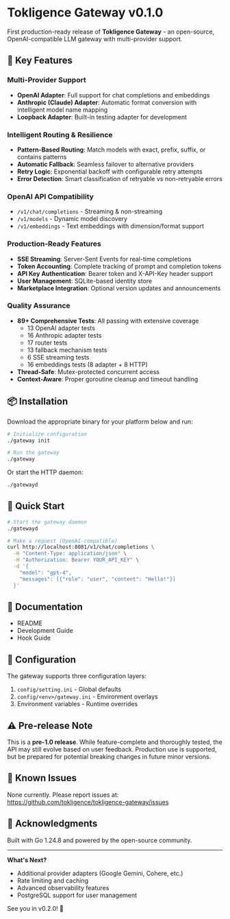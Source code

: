 <!-- Moved from RELEASE_NOTES_v0.1.0.md -->
# Tokligence Gateway v0.1.0

First production-ready release of **Tokligence Gateway** - an open-source, OpenAI-compatible LLM gateway with multi-provider support.

## 🎯 Key Features

### Multi-Provider Support
- **OpenAI Adapter**: Full support for chat completions and embeddings
- **Anthropic (Claude) Adapter**: Automatic format conversion with intelligent model name mapping
- **Loopback Adapter**: Built-in testing adapter for development

### Intelligent Routing & Resilience
- **Pattern-Based Routing**: Match models with exact, prefix, suffix, or contains patterns
- **Automatic Fallback**: Seamless failover to alternative providers
- **Retry Logic**: Exponential backoff with configurable retry attempts
- **Error Detection**: Smart classification of retryable vs non-retryable errors

### OpenAI API Compatibility
- `/v1/chat/completions` - Streaming & non-streaming
- `/v1/models` - Dynamic model discovery
- `/v1/embeddings` - Text embeddings with dimension/format support

### Production-Ready Features
- **SSE Streaming**: Server-Sent Events for real-time completions
- **Token Accounting**: Complete tracking of prompt and completion tokens
- **API Key Authentication**: Bearer token and X-API-Key header support
- **User Management**: SQLite-based identity store
- **Marketplace Integration**: Optional version updates and announcements

### Quality Assurance
- **89+ Comprehensive Tests**: All passing with extensive coverage
  - 13 OpenAI adapter tests
  - 16 Anthropic adapter tests
  - 17 router tests
  - 13 fallback mechanism tests
  - 6 SSE streaming tests
  - 16 embeddings tests (8 adapter + 8 HTTP)
- **Thread-Safe**: Mutex-protected concurrent access
- **Context-Aware**: Proper goroutine cleanup and timeout handling

## 📦 Installation

Download the appropriate binary for your platform below and run:

```bash
# Initialize configuration
./gateway init

# Run the gateway
./gateway
```

Or start the HTTP daemon:

```bash
./gatewayd
```

## 🚀 Quick Start

```bash
# Start the gateway daemon
./gatewayd

# Make a request (OpenAI-compatible)
curl http://localhost:8081/v1/chat/completions \
  -H "Content-Type: application/json" \
  -H "Authorization: Bearer YOUR_API_KEY" \
  -d '{
    "model": "gpt-4",
    "messages": [{"role": "user", "content": "Hello!"}]
  }'
```

## 📖 Documentation

- README
- Development Guide
- Hook Guide

## 🔧 Configuration

The gateway supports three configuration layers:
1. `config/setting.ini` - Global defaults
2. `config/<env>/gateway.ini` - Environment overlays
3. Environment variables - Runtime overrides

## ⚠️ Pre-release Note

This is a **pre-1.0 release**. While feature-complete and thoroughly tested, the API may still evolve based on user feedback. Production use is supported, but be prepared for potential breaking changes in future minor versions.

## 🐛 Known Issues

None currently. Please report issues at: https://github.com/tokligence/tokligence-gateway/issues

## 🙏 Acknowledgments

Built with Go 1.24.8 and powered by the open-source community.

---

**What's Next?**
- Additional provider adapters (Google Gemini, Cohere, etc.)
- Rate limiting and caching
- Advanced observability features
- PostgreSQL support for user management

See you in v0.2.0! 🚀

